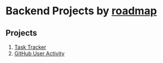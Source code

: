 # Backend Projects by [roadmap](https://roadmap.sh/projects?g=backend)

## Projects
  1. [Task Tracker](https://roadmap.sh/projects/task-tracker)
  2. [GitHub User Activity](https://roadmap.sh/projects/github-user-activity)
